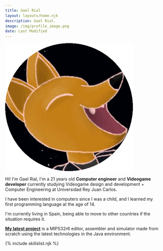 ```yaml
---
title: Gael Rial
layout: layouts/home.njk
description: Gael Rial.
image: /img/profile_image.png
date: Last Modified
---
```


<div class="profile-image">
  <img src="/img/profile_image.png" alt="Profile">
</div>

Hi! I'm Gael Rial, I'm a 21 years old **Computer engineer** and **Videogame developer** currently studying Videogame design and development + Computer Engineering at Universidad Rey Juan Carlos.

I have been interested in computers since I was a child, and I learned my first programming language at the age of 14.

I'm currently living in Spain, being able to move to other countries if the situation requires it.

**[My latest project](/projects/JAMS/)** is a MIPS32r6 editor, assembler and simulator made from scratch using the latest technologies in the Java environment.

{% include skillslist.njk %}
